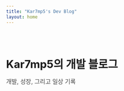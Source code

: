 ```yaml
---
title: "Kar7mp5's Dev Blog"
layout: home
---
```


<div style="max-width:900px; margin:0 auto; padding:2em 0 1.5em 0;">
  <h1 style="font-size:2.1em; font-weight:bold; margin-bottom:0.2em;">Kar7mp5의 개발 블로그</h1>
  <p style="font-size:1.15em; color:#444; margin-bottom:1.5em;">개발, 성장, 그리고 일상 기록</p>
</div>
